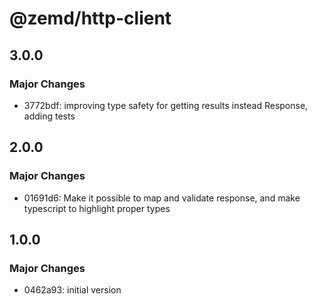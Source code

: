 # @zemd/http-client

## 3.0.0

### Major Changes

- 3772bdf: improving type safety for getting results instead Response, adding tests

## 2.0.0

### Major Changes

- 01691d6: Make it possible to map and validate response, and make typescript to highlight proper types

## 1.0.0

### Major Changes

- 0462a93: initial version
